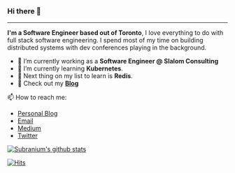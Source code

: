 ### Hi there 👋
---
**I'm a Software Engineer based out of Toronto**, I love everything to do with full stack software engineering.
I spend most of my time on building distributed systems with dev conferences playing in the background. 

- 🔭 I’m currently working as a **Software Engineer @ Slalom Consulting**
- 🌱 I’m currently learning **Kubernetes**.
- 🤔 Next thing on my list to learn is **Redis**. 
- 👯 Check out my **[Blog](https://www.colorcoder.dev/)**


📫 How to reach me:
- [Personal Blog](https://www.colorcoder.dev/)
- [Email](mailto:safderareepattamannil@gmail.com)
- [Medium](https://colorcoder.medium.com/)  
- [Twitter](https://twitter.com/colorcoder2)

[![Subranium's github stats](https://github-readme-stats.vercel.app/api?username=safderareepattamannil&show_icons=true&theme=merko)](https://github.com/anuraghazra/github-readme-stats)
<br>

[![Hits](https://hits.seeyoufarm.com/api/count/incr/badge.svg?url=https%3A%2F%2Fgithub.com%2Fsafderareepattamannil&count_bg=%237401AC&title_bg=%23555555&icon=&icon_color=%23E7E7E7&title=hits&edge_flat=false)](https://hits.seeyoufarm.com)


